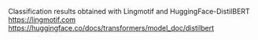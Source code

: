 Classification results obtained with Lingmotif and HuggingFace-DistilBERT
https://lingmotif.com
https://huggingface.co/docs/transformers/model_doc/distilbert
